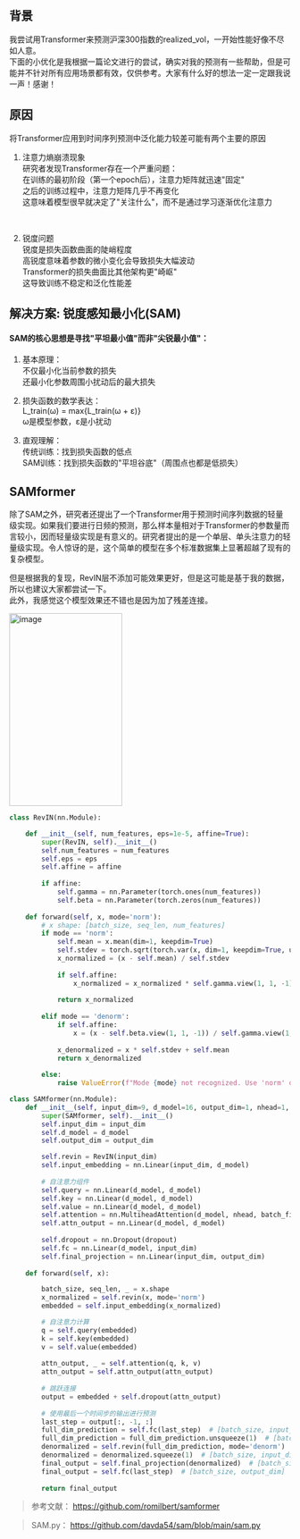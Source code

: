 ## 背景

我尝试用Transformer来预测沪深300指数的realized_vol，一开始性能好像不尽如人意。 <br>
下面的小优化是我根据一篇论文进行的尝试，确实对我的预测有一些帮助，但是可能并不针对所有应用场景都有效，仅供参考。大家有什么好的想法一定一定跟我说一声！感谢！ <br>

## 原因

将Transformer应用到时间序列预测中泛化能力较差可能有两个主要的原因 <br>
1. 注意力熵崩溃现象<br>
研究者发现Transformer存在一个严重问题：<br>
在训练的最初阶段（第一个epoch后），注意力矩阵就迅速"固定"<br>
之后的训练过程中，注意力矩阵几乎不再变化<br>
这意味着模型很早就决定了"关注什么"，而不是通过学习逐渐优化注意力<br>
<br>

2. 锐度问题<br>
锐度是损失函数曲面的陡峭程度<br>
高锐度意味着参数的微小变化会导致损失大幅波动<br>
Transformer的损失曲面比其他架构更"崎岖"<br>
这导致训练不稳定和泛化性能差<br>

## 解决方案: 锐度感知最小化(SAM)

#### SAM的核心思想是寻找"平坦最小值"而非"尖锐最小值"：

1. 基本原理：<br>
不仅最小化当前参数的损失<br>
还最小化参数周围小扰动后的最大损失<br>

2. 损失函数的数学表达：<br>
L_train(ω) = max{L_train(ω + ε)}<br>
ω是模型参数，ε是小扰动<br>

3. 直观理解：<br>
传统训练：找到损失函数的低点<br>
SAM训练：找到损失函数的"平坦谷底"（周围点也都是低损失）<br>

## SAMformer

除了SAM之外，研究者还提出了一个Transformer用于预测时间序列数据的轻量级实现。如果我们要进行日频的预测，那么样本量相对于Transformer的参数量而言较小，因而轻量级实现是有意义的。研究者提出的是一个单层、单头注意力的轻量级实现。令人惊讶的是，这个简单的模型在多个标准数据集上显著超越了现有的复杂模型。<br>

但是根据我的复现，RevIN层不添加可能效果更好，但是这可能是基于我的数据，所以也建议大家都尝试一下。<br>
此外，我感觉这个模型效果还不错也是因为加了残差连接。<br>

<img width="202" height="345" alt="image" src="https://github.com/user-attachments/assets/d0fd197e-5007-40a3-b64d-9b32393d5fa8" />
<br>

```python
class RevIN(nn.Module):

    def __init__(self, num_features, eps=1e-5, affine=True):
        super(RevIN, self).__init__()
        self.num_features = num_features
        self.eps = eps
        self.affine = affine
        
        if affine:
            self.gamma = nn.Parameter(torch.ones(num_features))
            self.beta = nn.Parameter(torch.zeros(num_features))
            
    def forward(self, x, mode='norm'):
        # x shape: [batch_size, seq_len, num_features]
        if mode == 'norm':
            self.mean = x.mean(dim=1, keepdim=True)
            self.stdev = torch.sqrt(torch.var(x, dim=1, keepdim=True, unbiased=False) + self.eps)
            x_normalized = (x - self.mean) / self.stdev
            
            if self.affine:
                x_normalized = x_normalized * self.gamma.view(1, 1, -1) + self.beta.view(1, 1, -1)
                
            return x_normalized
            
        elif mode == 'denorm':
            if self.affine:
                x = (x - self.beta.view(1, 1, -1)) / self.gamma.view(1, 1, -1)
                
            x_denormalized = x * self.stdev + self.mean
            return x_denormalized
        
        else:
            raise ValueError(f"Mode {mode} not recognized. Use 'norm' or 'denorm'")

class SAMformer(nn.Module):
    def __init__(self, input_dim=9, d_model=16, output_dim=1, nhead=1, dropout=0):
        super(SAMformer, self).__init__()
        self.input_dim = input_dim
        self.d_model = d_model
        self.output_dim = output_dim

        self.revin = RevIN(input_dim)
        self.input_embedding = nn.Linear(input_dim, d_model)
        
        # 自注意力组件
        self.query = nn.Linear(d_model, d_model)
        self.key = nn.Linear(d_model, d_model)
        self.value = nn.Linear(d_model, d_model)
        self.attention = nn.MultiheadAttention(d_model, nhead, batch_first=True, dropout=dropout)
        self.attn_output = nn.Linear(d_model, d_model)
        
        self.dropout = nn.Dropout(dropout)
        self.fc = nn.Linear(d_model, input_dim)
        self.final_projection = nn.Linear(input_dim, output_dim)
    
    def forward(self, x):

        batch_size, seq_len, _ = x.shape        
        x_normalized = self.revin(x, mode='norm')
        embedded = self.input_embedding(x_normalized)

        # 自注意力计算
        q = self.query(embedded)
        k = self.key(embedded)
        v = self.value(embedded)
        
        attn_output, _ = self.attention(q, k, v)
        attn_output = self.attn_output(attn_output)
        
        # 跳跃连接
        output = embedded + self.dropout(attn_output)
        
        # 使用最后一个时间步的输出进行预测
        last_step = output[:, -1, :]
        full_dim_prediction = self.fc(last_step)  # [batch_size, input_dim]
        full_dim_prediction = full_dim_prediction.unsqueeze(1)  # [batch_size, 1, input_dim]
        denormalized = self.revin(full_dim_prediction, mode='denorm')  # [batch_size, 1, input_dim]
        denormalized = denormalized.squeeze(1)  # [batch_size, input_dim]
        final_output = self.final_projection(denormalized)  # [batch_size, output_dim]
        final_output = self.fc(last_step)  # [batch_size, output_dim]
        
        return final_output
```
> 参考文献： https://github.com/romilbert/samformer

> SAM.py： https://github.com/davda54/sam/blob/main/sam.py
